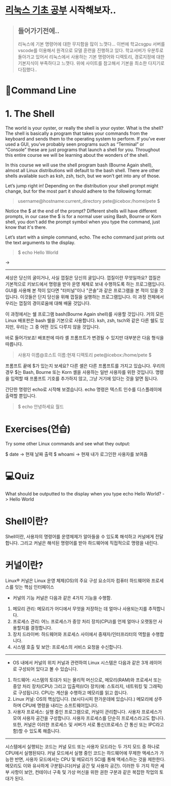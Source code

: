 <p><img alt="" src="https://velog.velcdn.com/images/mi_nini/post/7b807681-ddce-4fa8-88c8-c96b1bf847d8/image.jpg" /></p>
<h1 id="리눅스-기초-공부-시작해보자"><a href="https://linuxjourney.com/change_locale/ko">리눅스 기초 공부</a> 시작해보자..</h1>
<blockquote>
<h2 id="들어가기전에">들어가기전에..</h2>
<p>리눅스에 기본 명령어에 대한 무지함을 많이 느꼇다... 
 이번에 학교csgpu 서버를 vscode를 이용해서 원격으로 모델 훈련을 진행하고 있다. 학교서버가 우분투로  돌아가고 있어서 리눅스에서 사용하는 기본 명령어와 디렉토리, 경로지정에 대한 기본지식이 부족하다고 느꼇다. 위에 사이트를 참고해서 기본을 최소한 다지기로 다짐했다..</p>
</blockquote>
<h1 id="📌command-line">📌Command Line</h1>
<h1 id="1-the-shell">1. The Shell</h1>
<p>The world is your oyster, or really the shell is your oyster. What is the shell? The shell is basically a program that takes your commands from the keyboard and sends them to the operating system to perform. If you’ve ever used a GUI, you’ve probably seen programs such as “Terminal” or “Console” these are just programs that launch a shell for you. Throughout this entire course we will be learning about the wonders of the shell.</p>
<p>In this course we will use the shell program bash (Bourne Again shell), almost all Linux distributions will default to the bash shell. There are other shells available such as ksh, zsh, tsch, but we won’t get into any of those.</p>
<p>Let’s jump right in! Depending on the distribution your shell prompt might change, but for the most part it should adhere to the following format:</p>
<blockquote>
<p>username@hostname:current_directory
pete@icebox:/home/pete $</p>
</blockquote>
<p>Notice the $ at the end of the prompt? Different shells will have different prompts, in our case the $ is for a normal user using Bash, Bourne or Korn shell, you don't add the prompt symbol when you type the command, just know that it's there.</p>
<p>Let’s start with a simple command, echo. The echo command just prints out the text arguments to the display.</p>
<blockquote>
<p>$ echo Hello World</p>
</blockquote>
<p>-&gt;</p>
<hr />
<p>세상은 당신의 굴이거나, 사실 껍질은 당신의 굴입니다. 껍질이란 무엇일까요? 껍질은 기본적으로 키보드에서 명령을 받아 운영 체제로 보내 수행하도록 하는 프로그램입니다. GUI를 사용해 본 적이 있다면 &quot;터미널&quot;이나 &quot;콘솔&quot;과 같은 프로그램을 본 적이 있을 것입니다. 이것들은 단지 당신을 위해 껍질을 실행하는 프로그램입니다. 이 과정 전체에서 우리는 껍질의 경이로움에 대해 배울 것입니다.</p>
<p>이 과정에서는 쉘 프로그램 bash(Bourne Again shell)를 사용할 것입니다. 거의 모든 Linux 배포판은 bash 쉘을 기본으로 사용합니다. ksh, zsh, tsch와 같은 다른 쉘도 있지만, 우리는 그 중 어떤 것도 다루지 않을 것입니다.</p>
<p>바로 들어가보죠! 배포판에 따라 셸 프롬프트가 변경될 수 있지만 대부분은 다음 형식을 따릅니다.</p>
<blockquote>
<p>사용자 이름@호스트 이름:현재 디렉토리
pete@icebox:/home/pete $</p>
</blockquote>
<p>프롬프트 끝에 $가 있는지 보세요? 다른 셸은 다른 프롬프트를 가지고 있습니다. 우리의 경우 $는 Bash, Bourne 또는 Korn 셸을 사용하는 일반 사용자를 위한 것입니다. 명령을 입력할 때 프롬프트 기호를 추가하지 않고, 그냥 거기에 있다는 것을 알면 됩니다.</p>
<p>간단한 명령인 echo로 시작해 보겠습니다. echo 명령은 텍스트 인수를 디스플레이에 출력할 뿐입니다.</p>
<blockquote>
<p>$ echo 안녕하세요 월드</p>
</blockquote>
<h1 id="exercises연습">Exercises(연습)</h1>
<p>Try some other Linux commands and see what they output:</p>
<p>$ date -&gt; 현재 날짜 출력 
$ whoami -&gt; 현재 내가 로그인한 사용자를 보여줌
<img alt="" src="https://velog.velcdn.com/images/mi_nini/post/d258b073-4479-4227-ad60-f2aca17411f3/image.png" /></p>
<h1 id="💻quiz">💻Quiz</h1>
<p>What should be outputted to the display when you type echo Hello World?
-&gt; Hello World</p>
<h1 id="shell이란">Shell이란?</h1>
<p>Shell이란, 사용자의 명령어를 운영체제가 알아들을 수 있도록 해석하고 커널에게 전달합니다.
그리고 커널은 해석된 명령어를 받아 하드웨어에 직접적으로 명령을 내린다.
<img alt="" src="https://velog.velcdn.com/images/mi_nini/post/9f4d42dd-a46b-4d06-8e1b-527ac6c46e25/image.png" /></p>
<h1 id="커널이란">커널이란?</h1>
<p>Linux® 커널은 Linux 운영 체제(OS)의 주요 구성 요소이자 컴퓨터 하드웨어와 프로세스를 잇는 핵심 인터페이스</p>
<ul>
<li>커널의 기능
커널은 다음과 같은 4가지 기능을 수행함.</li>
</ul>
<ol>
<li>메모리 관리: 메모리가 어디에서 무엇을 저장하는 데 얼마나 사용되는지를 추적합니다.</li>
<li>프로세스 관리: 어느 프로세스가 중앙 처리 장치(CPU)를 언제 얼마나 오랫동안 사용할지를 결정합니다.</li>
<li>장치 드라이버: 하드웨어와 프로세스 사이에서 중재자/인터프리터의 역할을 수행합니다.</li>
<li>시스템 호출 및 보안: 프로세스의 서비스 요청을 수신합니다.</li>
</ol>
<hr />
<ul>
<li>OS 내에서 커널의 위치
커널과 관련하여 Linux 시스템은 다음과 같은 3개 레이어로 구성되어 있다고 볼 수 있습니다.</li>
</ul>
<ol>
<li>하드웨어: 시스템의 토대가 되는 물리적 머신으로, 메모리(RAM)와 프로세서 또는 중앙 처리 장치(CPU) 그리고 입출력(I/O) 장치(예: 스토리지, 네트워킹 및 그래픽)로 구성됩니다. CPU는 계산을 수행하고 메모리를 읽고 씁니다.</li>
<li>Linux 커널: OS의 핵심입니다. (보시다시피 한가운데에 있습니다.) 메모리에 상주하며 CPU에 명령을 내리는 소프트웨어입니다.</li>
<li>사용자 프로세스: 실행 중인 프로그램으로, 커널이 관리합니다. 사용자 프로세스가 모여 사용자 공간을 구성합니다. 사용자 프로세스를 단순히 프로세스라고도 합니다. 또한, 커널은 이러한 프로세스 및 서버가 서로 통신(프로세스 간 통신 또는 IPC라고 함)할 수 있도록 해줍니다.</li>
</ol>
<hr />
<p>시스템에서 실행되는 코드는 커널 모드 또는 사용자 모드라는 두 가지 모드 중 하나로 CPU에서 실행된되다. 커널 모드에서 실행 중인 코드는 하드웨어에 무제한 액세스가 가능한 반면, 사용자 모드에서는 CPU 및 메모리가 SCI를 통해 액세스하는 것을 제한한다. 
메모리도 이와 유사하게 구분됩니다(커널 공간 및 사용자 공간). 이러한 두 가지 작은 세부 사항이 보안, 컨테이너 구축 및 가상 머신을 위한 권한 구분과 같은 복잡한 작업의 토대가 된다.</p>